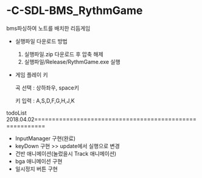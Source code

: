 # -C-SDL-BMS_RythmGame
bms파싱하여 노트를 배치한 리듬게임


- 실행파일 다운로드 방법
  1. 실행파일.zip 다운로드 후 압축 해제
  2. 실행파일/Release/RythmGame.exe 실행


- 게임 플레이 키

  곡 선택 : 상하좌우, space키

  키 입력 : A,S,D,F,G,H,J,K

todoList
2018.04.02=========================================================
- InputManager 구현(완료)
- keyDown 구현 >> update에서 실행으로 변경
- 건반 애니메이션(눌렀을시 Track 애니메이션)
- bga 애니메이션 구현
- 일시정지 버튼 구현
